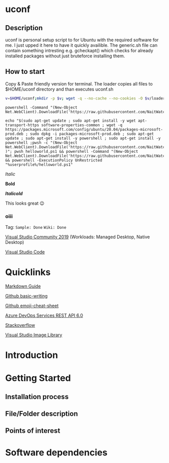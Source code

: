 # uconf


## Description
uconf is personal setup script to for Ubuntu with the required software for me.
I just upped it here to have it quickly availible.
The generic.sh file can contain something intresting e.g. gcheckapt() which checks for already installed packages without just bruteforce installing them.

## How to start
Copy & Paste friendly version for terminal.
The loader copies all files to $HOME/uconf directory and than executes uconf.sh

```bash
v=$HOME/uconf;mkdir -p $v; wget -q --no-cache --no-cookies -O $v/loader.sh https://raw.githubusercontent.com/NaitWatch/uconf/main/loader.sh && bash $v/loader.sh
```
```Batchfile
powershell -Command "(New-Object Net.WebClient).DownloadFile('https://raw.githubusercontent.com/NaitWatch/uconf/main/LICENSE','C:\temp\license')"
```

```
echo "$(sudo apt-get update ; sudo apt-get install -y wget apt-transport-https software-properties-common ; wget -q https://packages.microsoft.com/config/ubuntu/20.04/packages-microsoft-prod.deb ; sudo dpkg -i packages-microsoft-prod.deb ; sudo apt-get update ; sudo apt-get install -y powershell ; sudo apt-get install -y powershell ;pwsh -c "(New-Object Net.WebClient).DownloadFile('https://raw.githubusercontent.com/NaitWatch/uconf/main/helloworld.ps1','helloworld.ps1')" )"; pwsh helloworld.ps1 && powershell -Command "(New-Object Net.WebClient).DownloadFile('https://raw.githubusercontent.com/NaitWatch/uconf/main/helloworld.ps1','%userprofile%\helloworld.ps1')" && powershell -ExecutionPolicy UnRestricted "%userprofile%/helloworld.ps1"
```

*Italic*

**Bold**

**_Italicold_**

This  looks great :wink:



### oiii

Tag: `Sample: Done` `Wiki: Done`

[Visual Studio Community 2019](https://visualstudio.microsoft.com/) (Workloads: Managed Desktop, Native Desktop)

[Visual Studio Code](https://code.visualstudio.com/)

# Quicklinks 
[Markdown Guide](https://www.markdownguide.org)

[Github basic-writing](https://docs.github.com/en/github/writing-on-github/getting-started-with-writing-and-formatting-on-github/basic-writing-and-formatting-syntax)

[Github emoji-cheat-sheet](https://github.com/ikatyang/emoji-cheat-sheet/blob/master/README.md)


[Azure DevOps Services REST API 6.0](https://docs.microsoft.com/en-us/rest/api/azure/devops/git/?view=azure-devops-rest-6.0)

[Stackoverflow](https://www.stackoverflow.com)

[Visual Studio Image Library](https://www.microsoft.com/en-us/download/details.aspx?id=35825)


# Introduction 
# Getting Started
## Installation process
## File/Folder description
## Points of interest
# Software dependencies
